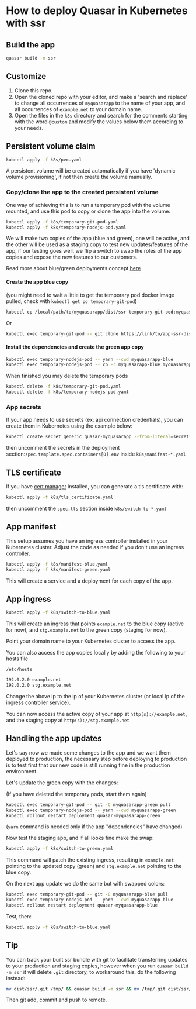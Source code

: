 # How to deploy Quasar in Kubernetes with ssr

## Build the app

```sh
quasar build -m ssr
```

## Customize

1. Clone this repo.
2. Open the cloned repo with your editor, and make a 'search and replace' to change all occurrences of `myquasarapp` to the name of your app, and all occurrences of `example.net` to your domain name.
3. Open the files in the `k8s` directory and search for the comments starting with the word `@custom` and modify the values below them according to your needs.

## Persistent volume claim

```sh
kubectl apply -f k8s/pvc.yaml
```

A persistent volume will be created automatically if you have 'dynamic volume provisioning', if not then create the volume manually.

### Copy/clone the app to the created persistent volume

One way of achieving this is to run a temporary pod with the volume mounted, and use this pod to copy or clone the app into the volume:

```sh
kubectl apply -f k8s/temporary-git-pod.yaml
kubectl apply -f k8s/temporary-nodejs-pod.yaml
```

We will make two copies of the app (blue and green), one will be active, and the other will be used as a staging copy to test new updates/features of the app, if our testing goes well, we flip a switch to swap the roles of the app copies and expose the new features to our customers.

Read more about blue/green deployments concept [here](https://www.haproxy.com/blog/rolling-updates-and-blue-green-deployments-with-kubernetes-and-haproxy/#upgrade-using-a-blue-green-deployment)

#### Create the app blue copy

(you might need to wait a little to get the temporary pod docker image pulled, check with `kubectl get po temporary-git-pod`)

```sh
kubectl cp /local/path/to/myquasarapp/dist/ssr temporary-git-pod:myquasarapp-blue
```

Or

```sh
kubectl exec temporary-git-pod -- git clone https://link/to/app-ssr-dist-repo.git myquasarapp-blue
```

#### Install the dependencies and create the green app copy

```sh
kubectl exec temporary-nodejs-pod -- yarn --cwd myquasarapp-blue
kubectl exec temporary-nodejs-pod -- cp -r myquasarapp-blue myquasarapp-green
```

When finished you may delete the temporary pods

```sh
kubectl delete -f k8s/temporary-git-pod.yaml
kubectl delete -f k8s/temporary-nodejs-pod.yaml
```

### App secrets

If your app needs to use secrets (ex: api connection credentials), you can create them in Kubernetes using the example below:

```sh
kubectl create secret generic quasar-myquasarapp --from-literal=secret1='mYsEcREt1' --from-literal=secret2='mYsEcREt2'
```

then uncomment the secrets in the deployment section:`spec.template.spec.containers[0].env` inside `k8s/manifest-*.yaml`

## TLS certificate

If you have [cert manager](https://cert-manager.io/) installed, you can generate a tls certificate with:

```sh
kubectl apply -f k8s/tls_certificate.yaml
```

then uncomment the `spec.tls` section inside `k8s/switch-to-*.yaml`

## App manifest

This setup assumes you have an ingress controller installed in your Kubernetes cluster. Adjust the code as needed if you don't use an ingress controller.

```sh
kubectl apply -f k8s/manifest-blue.yaml
kubectl apply -f k8s/manifest-green.yaml
```

This will create a service and a deployment for each copy of the app.

## App ingress

```sh
kubectl apply -f k8s/switch-to-blue.yaml
```

This will create an ingress that points `example.net` to the blue copy (active for now), and `stg.example.net` to the green copy (staging for now).

Point your domain name to your Kubernetes cluster to access the app.

You can also access the app copies locally by adding the following to your hosts file

`/etc/hosts`

```txt
192.0.2.0 example.net
192.0.2.0 stg.example.net
```

Change the above ip to the ip of your Kubernetes cluster (or local ip of the ingress controller service).

You can now access the active copy of your app at `http(s)://example.net`, and the staging copy at `http(s)://stg.example.net`

## Handling the app updates

Let's say now we made some changes to the app and we want them deployed to production, the necessary step before deploying to production is to test first that our new code is still running fine in the production environment.

Let's update the green copy with the changes:

(If you have deleted the temporary pods, start them again)

```sh
kubectl exec temporary-git-pod -- git -C myquasarapp-green pull
kubectl exec temporary-nodejs-pod -- yarn --cwd myquasarapp-green
kubectl rollout restart deployment quasar-myquasarapp-green
```

(`yarn` command is needed only if the app "dependencies" have changed)

Now test the staging app, and if all looks fine make the swap:

```sh
kubectl apply -f k8s/switch-to-green.yaml
```

This command will patch the existing ingress, resulting in `example.net` pointing to the updated copy (green) and `stg.example.net` pointing to the blue copy.

On the next app update we do the same but with swapped colors:

```sh
kubectl exec temporary-git-pod -- git -C myquasarapp-blue pull
kubectl exec temporary-nodejs-pod -- yarn --cwd myquasarapp-blue
kubectl rollout restart deployment quasar-myquasarapp-blue
```

Test, then:

```sh
kubectl apply -f k8s/switch-to-blue.yaml
```

## Tip

You can track your built ssr bundle with git to facilitate transferring updates to your production and staging copies, however when you run `quasar build -m ssr` it will delete `.git` directory, to workaround this, do the following instead:

```sh
mv dist/ssr/.git /tmp/ && quasar build -m ssr && mv /tmp/.git dist/ssr/
```

Then git add, commit and push to remote.
